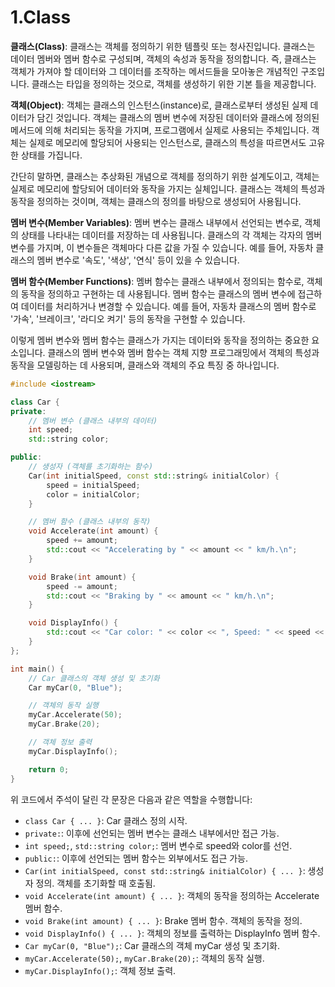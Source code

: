 # 1.Class

**클래스(Class)**: 클래스는 객체를 정의하기 위한 템플릿 또는 청사진입니다. 클래스는 데이터 멤버와 멤버 함수로 구성되며, 객체의 속성과 동작을 정의합니다. 즉, 클래스는 객체가 가져야 할 데이터와 그 데이터를 조작하는 메서드들을 모아놓은 개념적인 구조입니다. 클래스는 타입을 정의하는 것으로, 객체를 생성하기 위한 기본 틀을 제공합니다.

**객체(Object)**: 객체는 클래스의 인스턴스(instance)로, 클래스로부터 생성된 실제 데이터가 담긴 것입니다. 객체는 클래스의 멤버 변수에 저장된 데이터와 클래스에 정의된 메서드에 의해 처리되는 동작을 가지며, 프로그램에서 실제로 사용되는 주체입니다. 객체는 실제로 메모리에 할당되어 사용되는 인스턴스로, 클래스의 특성을 따르면서도 고유한 상태를 가집니다.

간단히 말하면, 클래스는 추상화된 개념으로 객체를 정의하기 위한 설계도이고, 객체는 실제로 메모리에 할당되어 데이터와 동작을 가지는 실체입니다. 클래스는 객체의 특성과 동작을 정의하는 것이며, 객체는 클래스의 정의를 바탕으로 생성되어 사용됩니다.

**멤버 변수(Member Variables)**: 멤버 변수는 클래스 내부에서 선언되는 변수로, 객체의 상태를 나타내는 데이터를 저장하는 데 사용됩니다. 클래스의 각 객체는 각자의 멤버 변수를 가지며, 이 변수들은 객체마다 다른 값을 가질 수 있습니다. 예를 들어, 자동차 클래스의 멤버 변수로 '속도', '색상', '연식' 등이 있을 수 있습니다.

**멤버 함수(Member Functions)**: 멤버 함수는 클래스 내부에서 정의되는 함수로, 객체의 동작을 정의하고 구현하는 데 사용됩니다. 멤버 함수는 클래스의 멤버 변수에 접근하여 데이터를 처리하거나 변경할 수 있습니다. 예를 들어, 자동차 클래스의 멤버 함수로 '가속', '브레이크', '라디오 켜기' 등의 동작을 구현할 수 있습니다.

이렇게 멤버 변수와 멤버 함수는 클래스가 가지는 데이터와 동작을 정의하는 중요한 요소입니다. 클래스의 멤버 변수와 멤버 함수는 객체 지향 프로그래밍에서 객체의 특성과 동작을 모델링하는 데 사용되며, 클래스와 객체의 주요 특징 중 하나입니다.

```cpp
#include <iostream>

class Car {
private:
    // 멤버 변수 (클래스 내부의 데이터)
    int speed;
    std::string color;

public:
    // 생성자 (객체를 초기화하는 함수)
    Car(int initialSpeed, const std::string& initialColor) {
        speed = initialSpeed;
        color = initialColor;
    }

    // 멤버 함수 (클래스 내부의 동작)
    void Accelerate(int amount) {
        speed += amount;
        std::cout << "Accelerating by " << amount << " km/h.\n";
    }

    void Brake(int amount) {
        speed -= amount;
        std::cout << "Braking by " << amount << " km/h.\n";
    }

    void DisplayInfo() {
        std::cout << "Car color: " << color << ", Speed: " << speed << " km/h\n";
    }
};

int main() {
    // Car 클래스의 객체 생성 및 초기화
    Car myCar(0, "Blue");

    // 객체의 동작 실행
    myCar.Accelerate(50);
    myCar.Brake(20);

    // 객체 정보 출력
    myCar.DisplayInfo();

    return 0;
}

```

위 코드에서 주석이 달린 각 문장은 다음과 같은 역할을 수행합니다:

* `class Car { ... }`: Car 클래스 정의 시작.
* `private:`: 이후에 선언되는 멤버 변수는 클래스 내부에서만 접근 가능.
* `int speed;`, `std::string color;`: 멤버 변수로 speed와 color를 선언.
* `public:`: 이후에 선언되는 멤버 함수는 외부에서도 접근 가능.
* `Car(int initialSpeed, const std::string& initialColor) { ... }`: 생성자 정의. 객체를 초기화할 때 호출됨.
* `void Accelerate(int amount) { ... }`: 객체의 동작을 정의하는 Accelerate 멤버 함수.
* `void Brake(int amount) { ... }`: Brake 멤버 함수. 객체의 동작을 정의.
* `void DisplayInfo() { ... }`: 객체의 정보를 출력하는 DisplayInfo 멤버 함수.
* `Car myCar(0, "Blue");`: Car 클래스의 객체 myCar 생성 및 초기화.
* `myCar.Accelerate(50);`, `myCar.Brake(20);`: 객체의 동작 실행.
* `myCar.DisplayInfo();`: 객체 정보 출력.

